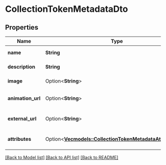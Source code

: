 # CollectionTokenMetadataDto

## Properties

Name | Type | Description | Notes
------------ | ------------- | ------------- | -------------
**name** | **String** | Token's name | 
**description** | **String** | Token's description | 
**image** | Option<**String**> | Token's image URL | [optional]
**animation_url** | Option<**String**> | Token's animation URL | [optional]
**external_url** | Option<**String**> | Token's external URL | [optional]
**attributes** | Option<[**Vec<models::CollectionTokenMetadataAttributeDto>**](CollectionTokenMetadataAttributeDto.md)> | Token's metadata attributes | [optional]

[[Back to Model list]](../README.md#documentation-for-models) [[Back to API list]](../README.md#documentation-for-api-endpoints) [[Back to README]](../README.md)


